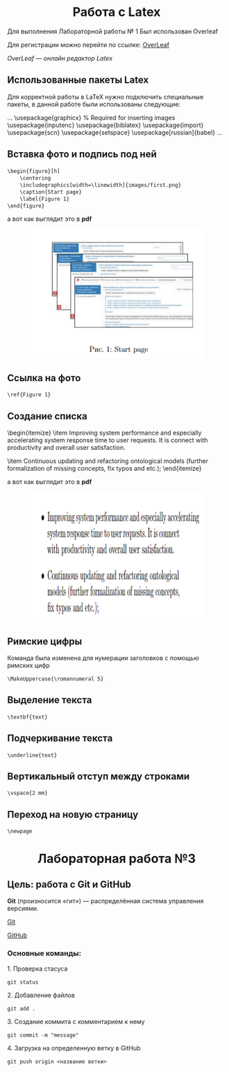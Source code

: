 <h1 align="center"> Работа с Latex</h1>

Для выполнения Лабораторной работы № 1
Был использован Overleaf

Для регистрации можно перейти по ссылке:
<a href="https://www.overleaf.com/">OverLeaf</a>

*OverLeaf — онлайн редактор Latex* 

## Использованные пакеты Latex

Для корректной работы в LaTeX нужно подключить специальные пакеты, в данной работе были использованы следующие:

...
\usepackage{graphicx} % Required for inserting images
\usepackage{inputenc}
\usepackage{biblatex}
\usepackage{import}
\usepackage{scn} 
\usepackage{setspace}
\usepackage[russian]{babel} 
...

## Вставка фото и подпись под ней

```
\begin{figure}[h]
    \centering
    \includegraphics[width=\linewidth]{images/first.png} 
    \caption{Start page} 
    \label{Figure 1}
\end{figure}
```

а вот как выглядит это в **pdf**
  <p  align="center"><img src="Lab1_files/image1_for_redme.png" width=400px height=300px></p>

## Ссылка на фото

```
\ref{Figure 1}
```

## Создание списка
\begin{itemize}
\item  Improving system performance and especially accelerating system response time to user requests.
It is connect with productivity and overall user
satisfaction.

\item Continuous updating and refactoring ontological
models (further formalization of missing concepts,
fix typos and etc.);
\end{itemize}

а вот как выглядит это в **pdf**
  <p  align="center"><img src="Lab1_files/image2_for_redme.png" width=400px height=300px></p>

## Римские цифры
Команда была изменена для нумерации заголовков с помощью римских цифр

```
\MakeUppercase{\romannumeral 5}
```
## Выделение текста

```
\textbf{text}
```

## Подчеркивание текста

```
\underline{text}
```

## Вертикальный отступ между строками 

```
\vspace{2 mm}
```

## Переход на новую страницу
```
\newpage
```

<h1 align="center"> Лабораторная работа №3 </h1>

## Цель: работа с Git и GitHub

 <p><b>Git</b> (произносится «гит») — распределённая система управления версиями.</p>

 [Git](https://git-scm.com/)

 <a href="https://github.com/">GitHub</a>
 
 ### Основные команды:

<p>1. Проверка стасуса</p>

 ```
 git status
 ```
<p>2. Добавление файлов</p>

```
git add .
```
<p>3. Создание коммита с комментарием к нему</p>

```
git commit -m "message"
```
<p>4. Загрузка на определенную ветку в GitHub</p>

```
git push origin <название ветки>
